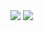 <img src="https://github-readme-stats.vercel.app/api?username=Fadoli&show_icons=true&theme=tokyonight" />
<img src="https://github-readme-stats.vercel.app/api/top-langs/?username=Fadoli&langs_count=8&theme=tokyonight" />
